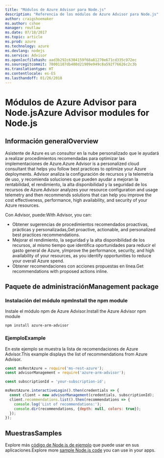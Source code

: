 ```yaml
---
title: "Módulos de Azure Advisor para Node.js"
description: "Referencia de los módulos de Azure Advisor para Node.js"
author: craigshoemaker
ms.author: cshoe
manager: routlaw
ms.date: 07/18/2017
ms.topic: article
ms.prod: azure
ms.technology: azure
ms.devlang: nodejs
ms.service: Advisor
ms.openlocfilehash: aad3b292c6304159f68a81270e671cd335c972ec
ms.sourcegitcommit: 78001187db408d21909e949c8a592f76626c2c3b
ms.translationtype: HT
ms.contentlocale: es-ES
ms.lasthandoff: 01/26/2018
---
```

# <a name="azure-advisor-modules-for-nodejs"></a><span data-ttu-id="43d0a-103">Módulos de Azure Advisor para Node.js</span><span class="sxs-lookup"><span data-stu-id="43d0a-103">Azure Advisor modules for Node.js</span></span>

## <a name="overview"></a><span data-ttu-id="43d0a-104">Información general</span><span class="sxs-lookup"><span data-stu-id="43d0a-104">Overview</span></span>

<span data-ttu-id="43d0a-105">Asistente de Azure es un consultor en la nube personalizado que le ayudará a realizar procedimientos recomendadas para optimizar las implementaciones de Azure.</span><span class="sxs-lookup"><span data-stu-id="43d0a-105">Azure Advisor is a personalized cloud consultant that helps you follow best practices to optimize your Azure deployments.</span></span> <span data-ttu-id="43d0a-106">Advisor analiza la configuración de recursos y la telemetría de uso, y recomienda soluciones que pueden ayudar a mejoran la rentabilidad, el rendimiento, la alta disponibilidad y la seguridad de los recursos de Azure.</span><span class="sxs-lookup"><span data-stu-id="43d0a-106">Advisor analyzes your resource configuration and usage telemetry and then recommends solutions that can help you improve the cost effectiveness, performance, high availability, and security of your Azure resources.</span></span>

<span data-ttu-id="43d0a-107">Con Advisor, puede:</span><span class="sxs-lookup"><span data-stu-id="43d0a-107">With Advisor, you can:</span></span>
- <span data-ttu-id="43d0a-108">Obtener sugerencias de procedimientos recomendados proactivas, prácticas y personalizadas,</span><span class="sxs-lookup"><span data-stu-id="43d0a-108">Get proactive, actionable, and personalized best practices recommendations.</span></span>
- <span data-ttu-id="43d0a-109">Mejorar el rendimiento, la seguridad y la alta disponibilidad de los recursos, al mismo tiempo que identifica oportunidades para reducir el gasto general de Azure, y</span><span class="sxs-lookup"><span data-stu-id="43d0a-109">Improve the performance, security, and high availability of your resources, as you identify opportunities to reduce your overall Azure spend.</span></span>
- <span data-ttu-id="43d0a-110">Obtener recomendaciones con acciones propuestas en línea.</span><span class="sxs-lookup"><span data-stu-id="43d0a-110">Get recommendations with proposed actions inline.</span></span>

## <a name="management-package"></a><span data-ttu-id="43d0a-111">Paquete de administración</span><span class="sxs-lookup"><span data-stu-id="43d0a-111">Management package</span></span>

### <a name="install-the-npm-module"></a><span data-ttu-id="43d0a-112">Instalación del módulo npm</span><span class="sxs-lookup"><span data-stu-id="43d0a-112">Install the npm module</span></span>

<span data-ttu-id="43d0a-113">Instale el módulo npm de Azure Advisor.</span><span class="sxs-lookup"><span data-stu-id="43d0a-113">Install the Azure Advisor npm module</span></span>

```bash
npm install azure-arm-advisor
```

### <a name="example"></a><span data-ttu-id="43d0a-114">Ejemplo</span><span class="sxs-lookup"><span data-stu-id="43d0a-114">Example</span></span>

<span data-ttu-id="43d0a-115">En este ejemplo se muestra la lista de recomendaciones de Azure Advisor.</span><span class="sxs-lookup"><span data-stu-id="43d0a-115">This example displays the list of recommendations from Azure Advisor.</span></span>

```javascript
const msRestAzure = require('ms-rest-azure');
const advisorManagement = require('azure-arm-advisor');

const subscriptionId = 'your-subscription-id';

msRestAzure.interactiveLogin().then(credentials => {
  const client = new advisorManagement(credentials, subscriptionId);
  client.recommendations.list().then(recommendations => {
    console.log('List of recommendations:');
    console.dir(recommendations, {depth: null, colors: true});
  });
});
```

## <a name="samples"></a><span data-ttu-id="43d0a-116">Muestras</span><span class="sxs-lookup"><span data-stu-id="43d0a-116">Samples</span></span>

<span data-ttu-id="43d0a-117">Explore más [código de Node.js de ejemplo](https://azure.microsoft.com/resources/samples/?platform=nodejs) que puede usar en sus aplicaciones.</span><span class="sxs-lookup"><span data-stu-id="43d0a-117">Explore more [sample Node.js code](https://azure.microsoft.com/resources/samples/?platform=nodejs) you can use in your apps.</span></span>
